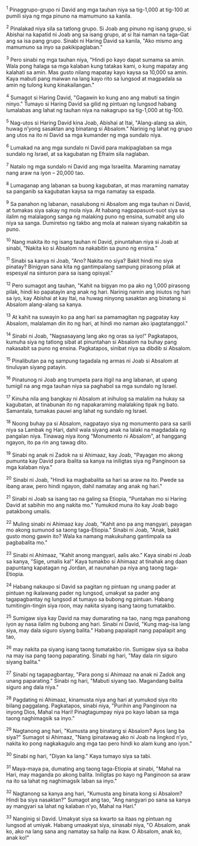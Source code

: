 <sup>1</sup>
Pinaggrupo-grupo ni David ang mga tauhan niya sa tig-1,000 at tig-100 at pumili siya ng mga pinuno na mamumuno sa kanila. 

<sup>2</sup>
Pinalakad niya sila sa tatlong grupo. Si Joab ang pinuno ng isang grupo, si Abishai na kapatid ni Joab ang sa isang grupo, at si Itai naman na taga-Gat ang sa isa pang grupo. Sinabi ni Haring David sa kanila, "Ako mismo ang mamumuno sa inyo sa pakikipaglaban." 

<sup>3</sup>
Pero sinabi ng mga tauhan niya, "Hindi po kayo dapat sumama sa amin. Wala pong halaga sa mga kalaban kung tatakas kami, o kung mapatay ang kalahati sa amin. Mas gusto nilang mapatay kayo kaysa sa 10,000 sa amin. Kaya mabuti pang maiwan na lang kayo rito sa lungsod at magpadala sa amin ng tulong kung kinakailangan." 

<sup>4</sup>
Sumagot si Haring David, "Gagawin ko kung ano ang mabuti sa tingin ninyo." Tumayo si Haring David sa gilid ng pintuan ng lungsod habang lumalabas ang lahat ng tauhan niya na nakagrupo sa tig-1,000 at tig-100. 

<sup>5</sup>
Nag-utos si Haring David kina Joab, Abishai at Itai, "Alang-alang sa akin, huwag nʼyong sasaktan ang binatang si Absalom." Narinig ng lahat ng grupo ang utos na ito ni David sa mga kumander ng mga sundalo niya. 

<sup>6</sup>
Lumakad na ang mga sundalo ni David para makipaglaban sa mga sundalo ng Israel, at sa kagubatan ng Efraim sila naglaban. 

<sup>7</sup>
Natalo ng mga sundalo ni David ang mga Israelita. Maraming namatay nang araw na iyon – 20,000 tao. 

<sup>8</sup>
Lumaganap ang labanan sa buong kagubatan, at mas maraming namatay sa panganib sa kagubatan kaysa sa mga namatay sa espada. 

<sup>9</sup>
Sa panahon ng labanan, nasalubong ni Absalom ang mga tauhan ni David, at tumakas siya sakay ng mola niya. At habang nagpapasuot-suot siya sa ilalim ng malalagong sanga ng malaking puno ng ensina, sumabit ang ulo niya sa sanga. Dumiretso ng takbo ang mola at naiwan siyang nakabitin sa puno. 

<sup>10</sup>
Nang makita ito ng isang tauhan ni David, pinuntahan niya si Joab at sinabi, "Nakita ko si Absalom na nakabitin sa puno ng ensina." 

<sup>11</sup>
Sinabi sa kanya ni Joab, "Ano? Nakita mo siya? Bakit hindi mo siya pinatay? Binigyan sana kita ng gantimpalang sampung pirasong pilak at espesyal na sinturon para sa isang opisyal." 

<sup>12</sup>
Pero sumagot ang tauhan, "Kahit na bigyan mo pa ako ng 1,000 pirasong pilak, hindi ko papatayin ang anak ng hari. Narinig namin ang iniutos ng hari sa iyo, kay Abishai at kay Itai, na huwag ninyong sasaktan ang binatang si Absalom alang-alang sa kanya. 

<sup>13</sup>
At kahit na suwayin ko pa ang hari sa pamamagitan ng pagpatay kay Absalom, malalaman din ito ng hari, at hindi mo naman ako ipagtatanggol." 

<sup>14</sup>
Sinabi ni Joab, "Nagsasayang lang ako ng oras sa iyo!" Pagkatapos, kumuha siya ng tatlong sibat at pinuntahan si Absalom na buhay pang nakasabit sa puno ng ensina. Pagkatapos, sinibat niya sa dibdib si Absalom. 

<sup>15</sup>
Pinalibutan pa ng sampung tagadala ng armas ni Joab si Absalom at tinuluyan siyang patayin. 

<sup>16</sup>
Pinatunog ni Joab ang trumpeta para itigil na ang labanan, at upang tumigil na ang mga tauhan niya sa paghabol sa mga sundalo ng Israel. 

<sup>17</sup>
Kinuha nila ang bangkay ni Absalom at inihulog sa malalim na hukay sa kagubatan, at tinabunan ito ng napakaraming malalaking tipak ng bato. Samantala, tumakas pauwi ang lahat ng sundalo ng Israel. 

<sup>18</sup>
Noong buhay pa si Absalom, nagpatayo siya ng monumento para sa sarili niya sa Lambak ng Hari, dahil wala siyang anak na lalaki na magdadala ng pangalan niya. Tinawag niya itong "Monumento ni Absalom", at hanggang ngayon, ito pa rin ang tawag dito.

<sup>19</sup>
Sinabi ng anak ni Zadok na si Ahimaaz, kay Joab, "Payagan mo akong pumunta kay David para ibalita sa kanya na iniligtas siya ng Panginoon sa mga kalaban niya." 

<sup>20</sup>
Sinabi ni Joab, "Hindi ka magbabalita sa hari sa araw na ito. Pwede sa ibang araw, pero hindi ngayon, dahil namatay ang anak ng hari." 

<sup>21</sup>
Sinabi ni Joab sa isang tao na galing sa Etiopia, "Puntahan mo si Haring David at sabihin mo ang nakita mo." Yumukod muna ito kay Joab bago patakbong umalis. 

<sup>22</sup>
Muling sinabi ni Ahimaaz kay Joab, "Kahit ano pa ang mangyari, payagan mo akong sumunod sa taong taga-Etiopia." Sinabi ni Joab, "Anak, bakit gusto mong gawin ito? Wala ka namang makukuhang gantimpala sa pagbabalita mo." 

<sup>23</sup>
Sinabi ni Ahimaaz, "Kahit anong mangyari, aalis ako." Kaya sinabi ni Joab sa kanya, "Sige, umalis ka!" Kaya tumakbo si Ahimaaz at tinahak ang daan papuntang kapatagan ng Jordan, at naunahan pa niya ang taong taga-Etiopia. 

<sup>24</sup>
Habang nakaupo si David sa pagitan ng pintuan ng unang pader at pintuan ng ikalawang pader ng lungsod, umakyat sa pader ang tagapagbantay ng lungsod at tumayo sa bubong ng pintuan. Habang tumitingin-tingin siya roon, may nakita siyang isang taong tumatakbo. 

<sup>25</sup>
Sumigaw siya kay David na may dumarating na tao, nang mga panahong iyon ay nasa ilalim ng bubong ang hari. Sinabi ni David, "Kung mag-isa lang siya, may dala siguro siyang balita." Habang papalapit nang papalapit ang tao, 

<sup>26</sup>
may nakita pa siyang isang taong tumatakbo rin. Sumigaw siya sa ibaba na may isa pang taong paparating. Sinabi ng hari, "May dala rin siguro siyang balita." 

<sup>27</sup>
Sinabi ng tagapagbantay, "Para pong si Ahimaaz na anak ni Zadok ang unang paparating." Sinabi ng hari, "Mabuti siyang tao. Magandang balita siguro ang dala niya." 

<sup>28</sup>
Pagdating ni Ahimaaz, kinamusta niya ang hari at yumukod siya rito bilang paggalang. Pagkatapos, sinabi niya, "Purihin ang Panginoon na inyong Dios, Mahal na Hari! Pinagtagumpay niya po kayo laban sa mga taong naghimagsik sa inyo." 

<sup>29</sup>
Nagtanong ang hari, "Kumusta ang binatang si Absalom? Ayos lang ba siya?" Sumagot si Ahimaaz, "Nang ipinatawag ako ni Joab na lingkod nʼyo, nakita ko pong nagkakagulo ang mga tao pero hindi ko alam kung ano iyon." 

<sup>30</sup>
Sinabi ng hari, "Diyan ka lang." Kaya tumayo siya sa tabi. 

<sup>31</sup>
Maya-maya pa, dumating ang taong taga-Etiopia at sinabi, "Mahal na Hari, may maganda po akong balita. Iniligtas po kayo ng Panginoon sa araw na ito sa lahat ng naghimagsik laban sa inyo." 

<sup>32</sup>
Nagtanong sa kanya ang hari, "Kumusta ang binata kong si Absalom? Hindi ba siya nasaktan?" Sumagot ang tao, "Ang nangyari po sana sa kanya ay mangyari sa lahat ng kalaban nʼyo, Mahal na Hari." 

<sup>33</sup>
Nanginig si David. Umakyat siya sa kwarto sa itaas ng pintuan ng lungsod at umiyak. Habang umaakyat siya, sinasabi niya, "O Absalom, anak ko, ako na lang sana ang namatay sa halip na ikaw. O Absalom, anak ko, anak ko!"
